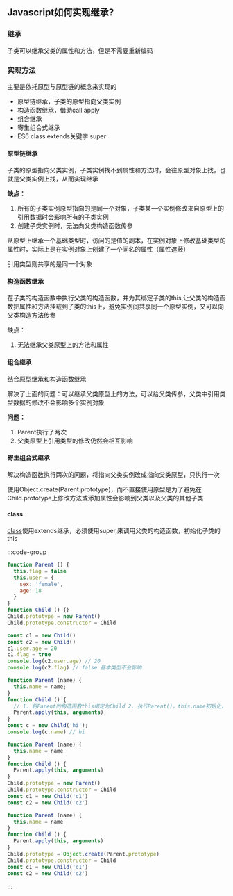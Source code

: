 ## Javascript如何实现继承?
### 继承
子类可以继承父类的属性和方法，但是不需要重新编码

### 实现方法
主要是依托原型与原型链的概念来实现的
- 原型链继承，子类的原型指向父类实例
- 构造函数继承，借助call apply
- 组合继承
- 寄生组合式继承
- ES6 class extends关键字 super

#### 原型链继承
子类的原型指向父类实例，子类实例找不到属性和方法时，会往原型对象上找，也就是父类实例上找，从而实现继承

**缺点：**
  1. 所有的子类实例原型指向的是同一个对象，子类某一个实例修改来自原型上的引用数据时会影响所有的子类实例
  2. 创建子类实例时，无法向父类构造函数传参

从原型上继承一个基础类型时，访问的是值的副本，在实例对象上修改基础类型的属性时，实际上是在实例对象上创建了一个同名的属性（属性遮蔽）

引用类型则共享的是同一个对象

#### 构造函数继承
在子类的构造函数中执行父类的构造函数，并为其绑定子类的this,让父类的构造函数把属性和方法挂载到子类的this上，避免实例间共享同一个原型实例，又可以向父类构造方法传参

缺点：
  1. 无法继承父类原型上的方法和属性

#### 组合继承
结合原型继承和构造函数继承

解决了上面的问题：可以继承父类原型上的方法，可以给父类传参，父类中引用类型数据的修改不会影响多个实例对象

**问题：**
  1. Parent执行了两次
  2. 父类原型上引用类型的修改仍然会相互影响

#### 寄生组合式继承
解决构造函数执行两次的问题，将指向父类实例改成指向父类原型，只执行一次

使用Object.create(Parent.prototype)，而不直接使用原型是为了避免在Child.prototype上修改方法或添加属性会影响到父类以及父类的其他子类

#### class
[class](/ES6/es6的class)使用extends继承，必须使用super,来调用父类的构造函数，初始化子类的this

:::code-group
```js [原型链继承]
function Parent () {
  this.flag = false
  this.user = {
    sex: 'female',
    age: 18
  }
}
function Child () {}
Child.prototype = new Parent()
Child.prototype.constructor = Child

const c1 = new Child()
const c2 = new Child()
c1.user.age = 20
c1.flag = true
console.log(c2.user.age) // 20
console.log(c2.flag) // false 基本类型不会影响
```

```js [构造函数继承]
function Parent (name) {
  this.name = name;
}
function Child () {
  // 1. 将Parent的构造函数this绑定为Child 2. 执行Parent()，this.name初始化，this已修改赋值到了Child上
  Parent.apply(this, arguments);
}
const c = new Child('hi');
console.log(c.name) // hi
```

```js [组合式继承]
function Parent (name) {
  this.name = name
}
function Child () {
  Parent.apply(this, arguments)
}
Child.prototype = new Parent()
Child.prototype.constructor = Child
const c1 = new Child('c1')
const c2 = new Child('c2')
```

```js [寄生组合式继承]
function Parent (name) {
  this.name = name
}
function Child () {
  Parent.apply(this, arguments)
}
Child.prototype = Object.create(Parent.prototype)
Child.prototype.constructor = Child
const c1 = new Child('c1')
const c2 = new Child('c2')
```
:::